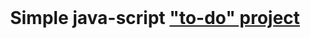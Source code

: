 <br>
<h1 align="center">Simple java-script <a href="https://maxim-belyi.github.io/to-do/" target="_blank"> "to-do" project </a>

